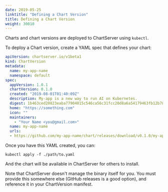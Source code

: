 ```yaml
---
date: 2019-05-25
linktitle: "Defining a Chart Version"
title: Defining a Chart Version
weight: 30010
---
```


Charts and chart versions are deployed to ChartServer using `kubectl`.

To deploy a Chart version, create a YAML spec that defines your chart:

```yaml
apiVersion: chartserver.io/v1beta1
kind: ChartVersion
metadata:
  name: my-app-name
  namespace: default
spec:
  appVersion: 1.0.1
  chartVersion: 0.1.0
  created: "2019-08-01T01:40:09Z"
  description: My-app is a new way to run AI on Kubernetes.
  digest: 1b463ced20823eaba77904015c546ca56c31fcc20d8a6a54179463fb12b78fc2
  home: "https://something.com"
  icon: ""
  maintainers:
    - "Your Name <you@gmail.com>"
  name: my-app-name
  urls:
  - https://github.com/my-app-name/chart/releases/download/v0.1.0/my-app-0.1.1.tgz
```

Once you have this YAML created, you can:

```shell
kubectl apply -f ./path/to.yaml
```

And the chart will be available in ChartServer for others to install.

Note that ChartServer doesn't manage the binary itself for you. You must provide this somewhere else (GitHub releases is a good option), and reference it in your ChartVersion manifest.
